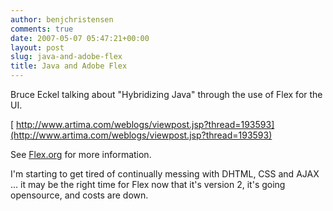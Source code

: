 ```yaml
---
author: benjchristensen
comments: true
date: 2007-05-07 05:47:21+00:00
layout: post
slug: java-and-adobe-flex
title: Java and Adobe Flex
---
```


Bruce Eckel talking about "Hybridizing Java" through the use of Flex for the UI.

[ http://www.artima.com/weblogs/viewpost.jsp?thread=193593](http://www.artima.com/weblogs/viewpost.jsp?thread=193593)

See [Flex.org](http://www.flex.org/java/) for more information.

I'm starting to get tired of continually messing with DHTML, CSS and AJAX ... it may be the right time for Flex now that it's version 2, it's going opensource, and costs are down.
